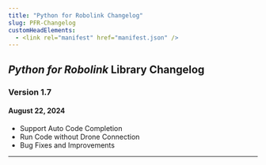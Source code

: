 ```yaml
---
title: "Python for Robolink Changelog"
slug: PFR-Changelog
customHeadElements:
  - <link rel="manifest" href="manifest.json" />
---
```



## *Python for Robolink* Library Changelog

### Version 1.7
#### August 22, 2024
- Support Auto Code Completion
- Run Code without Drone Connection
- Bug Fixes and Improvements

<hr/>

